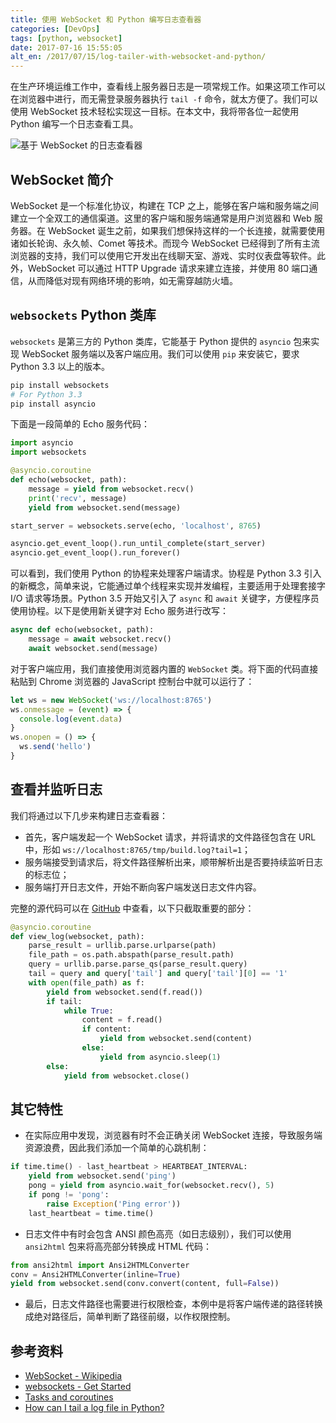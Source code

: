```yaml
---
title: 使用 WebSocket 和 Python 编写日志查看器
categories: [DevOps]
tags: [python, websocket]
date: 2017-07-16 15:55:05
alt_en: /2017/07/15/log-tailer-with-websocket-and-python/
---
```



在生产环境运维工作中，查看线上服务器日志是一项常规工作。如果这项工作可以在浏览器中进行，而无需登录服务器执行 `tail -f` 命令，就太方便了。我们可以使用 WebSocket 技术轻松实现这一目标。在本文中，我将带各位一起使用 Python 编写一个日志查看工具。

![基于 WebSocket 的日志查看器](/images/logviewer-websocket.png)

## WebSocket 简介

WebSocket 是一个标准化协议，构建在 TCP 之上，能够在客户端和服务端之间建立一个全双工的通信渠道。这里的客户端和服务端通常是用户浏览器和 Web 服务器。在 WebSocket 诞生之前，如果我们想保持这样的一个长连接，就需要使用诸如长轮询、永久帧、Comet 等技术。而现今 WebSocket 已经得到了所有主流浏览器的支持，我们可以使用它开发出在线聊天室、游戏、实时仪表盘等软件。此外，WebSocket 可以通过 HTTP Upgrade 请求来建立连接，并使用 80 端口通信，从而降低对现有网络环境的影响，如无需穿越防火墙。

<!-- more -->

## `websockets` Python 类库

`websockets` 是第三方的 Python 类库，它能基于 Python 提供的 `asyncio` 包来实现 WebSocket 服务端以及客户端应用。我们可以使用 `pip` 来安装它，要求 Python 3.3 以上的版本。

```bash
pip install websockets
# For Python 3.3
pip install asyncio
```

下面是一段简单的 Echo 服务代码：

```python
import asyncio
import websockets

@asyncio.coroutine
def echo(websocket, path):
    message = yield from websocket.recv()
    print('recv', message)
    yield from websocket.send(message)

start_server = websockets.serve(echo, 'localhost', 8765)

asyncio.get_event_loop().run_until_complete(start_server)
asyncio.get_event_loop().run_forever()
```

可以看到，我们使用 Python 的协程来处理客户端请求。协程是 Python 3.3 引入的新概念，简单来说，它能通过单个线程来实现并发编程，主要适用于处理套接字 I/O 请求等场景。Python 3.5 开始又引入了 `async` 和 `await` 关键字，方便程序员使用协程。以下是使用新关键字对 Echo 服务进行改写：

```python
async def echo(websocket, path):
    message = await websocket.recv()
    await websocket.send(message)
```

对于客户端应用，我们直接使用浏览器内置的 `WebSocket` 类。将下面的代码直接粘贴到 Chrome 浏览器的 JavaScript 控制台中就可以运行了：

```js
let ws = new WebSocket('ws://localhost:8765')
ws.onmessage = (event) => {
  console.log(event.data)
}
ws.onopen = () => {
  ws.send('hello')
}
```

## 查看并监听日志

我们将通过以下几步来构建日志查看器：

* 首先，客户端发起一个 WebSocket 请求，并将请求的文件路径包含在 URL 中，形如 `ws://localhost:8765/tmp/build.log?tail=1`；
* 服务端接受到请求后，将文件路径解析出来，顺带解析出是否要持续监听日志的标志位；
* 服务端打开日志文件，开始不断向客户端发送日志文件内容。

完整的源代码可以在 [GitHub](https://github.com/jizhang/blog-demo/tree/master/logviewer) 中查看，以下只截取重要的部分：

```python
@asyncio.coroutine
def view_log(websocket, path):
    parse_result = urllib.parse.urlparse(path)
    file_path = os.path.abspath(parse_result.path)
    query = urllib.parse.parse_qs(parse_result.query)
    tail = query and query['tail'] and query['tail'][0] == '1'
    with open(file_path) as f:
        yield from websocket.send(f.read())
        if tail:
            while True:
                content = f.read()
                if content:
                    yield from websocket.send(content)
                else:
                    yield from asyncio.sleep(1)
        else:
            yield from websocket.close()
```

## 其它特性

* 在实际应用中发现，浏览器有时不会正确关闭 WebSocket 连接，导致服务端资源浪费，因此我们添加一个简单的心跳机制：

```python
if time.time() - last_heartbeat > HEARTBEAT_INTERVAL:
    yield from websocket.send('ping')
    pong = yield from asyncio.wait_for(websocket.recv(), 5)
    if pong != 'pong':
        raise Exception('Ping error'))
    last_heartbeat = time.time()
```

* 日志文件中有时会包含 ANSI 颜色高亮（如日志级别），我们可以使用 `ansi2html` 包来将高亮部分转换成 HTML 代码：

```python
from ansi2html import Ansi2HTMLConverter
conv = Ansi2HTMLConverter(inline=True)
yield from websocket.send(conv.convert(content, full=False))
```

* 最后，日志文件路径也需要进行权限检查，本例中是将客户端传递的路径转换成绝对路径后，简单判断了路径前缀，以作权限控制。

## 参考资料

* [WebSocket - Wikipedia](https://en.wikipedia.org/wiki/WebSocket)
* [websockets - Get Started](https://websockets.readthedocs.io/en/stable/intro.html)
* [Tasks and coroutines](https://docs.python.org/3/library/asyncio-task.html)
* [How can I tail a log file in Python?](https://stackoverflow.com/questions/12523044/how-can-i-tail-a-log-file-in-python)
